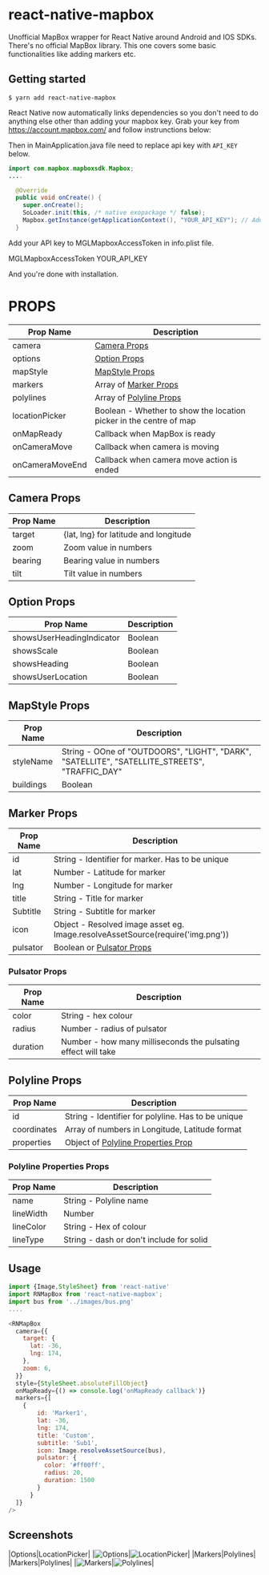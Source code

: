 # react-native-mapbox

Unofficial MapBox wrapper for React Native around Android and IOS SDKs. There's no official MapBox library. This one covers some basic functionalities like adding markers etc.

## Getting started

`$ yarn add react-native-mapbox`

React Native now automatically links dependencies so you don't need to do anything else other than adding your mapbox key. Grab your key from https://account.mapbox.com/ and follow instrunctions below:

Then in MainApplication.java file need to replace api key with `API_KEY` below.

```java
import com.mapbox.mapboxsdk.Mapbox;
....

  @Override
  public void onCreate() {
    super.onCreate();
    SoLoader.init(this, /* native exopackage */ false);
    Mapbox.getInstance(getApplicationContext(), "YOUR_API_KEY"); // Add this line
  }

```

Add your API key to MGLMapboxAccessToken in info.plist file.

<key>MGLMapboxAccessToken</key>
<string>YOUR_API_KEY</string>

And you're done with installation.

# PROPS

|Prop Name|Description|
|---------|-----------|
|camera|[Camera Props](#camera-props)|
|options|[Option Props](#option-props)|
|mapStyle|[MapStyle Props](#mapstyle-props)|
|markers|Array of [Marker Props](#marker-props)|
|polylines|Array of [Polyline Props](#polyline-props)|
|locationPicker|Boolean - Whether to show the location picker in the centre of map|
|onMapReady|Callback when MapBox is ready|
|onCameraMove|Callback when camera is moving|
|onCameraMoveEnd|Callback when camera move action is ended|


## Camera Props
|Prop Name|Description|
|---------|-----------|
|target|{lat, lng} for latitude and longitude|
|zoom|Zoom value in numbers|
|bearing|Bearing value in numbers|
|tilt|Tilt value in numbers|

## Option Props
|Prop Name|Description|
|---------|-----------|
|showsUserHeadingIndicator|Boolean|
|showsScale|Boolean|
|showsHeading|Boolean|
|showsUserLocation|Boolean| 

## MapStyle Props
|Prop Name|Description|
|---------|-----------|
|styleName|String - OOne of "OUTDOORS", "LIGHT", "DARK", "SATELLITE", "SATELLITE_STREETS", "TRAFFIC_DAY" |
|buildings|Boolean|

## Marker Props
|Prop Name|Description|
|---------|-----------|
|id|String - Identifier for marker. Has to be unique|
|lat|Number - Latitude for marker|
|lng|Number - Longitude for marker|
|title|String - Title for marker|
|Subtitle|String - Subtitle for marker|
|icon|Object - Resolved image asset eg. Image.resolveAssetSource(require('img.png'))|
|pulsator|Boolean or [Pulsator Props](#pulsator-props)|

### Pulsator Props
|Prop Name|Description|
|---------|-----------|
|color|String - hex colour|
|radius|Number - radius of pulsator|
|duration|Number - how many milliseconds the pulsating effect will take|

## Polyline Props
|Prop Name|Description|
|---------|-----------|
|id|String - Identifier for polyline. Has to be unique|
|coordinates|Array of numbers in Longitude, Latitude format|
|properties|Object of [Polyline Properties Prop](#polyline-properties-props)|

### Polyline Properties Props
|Prop Name|Description|
|---------|-----------|
|name|String - Polyline name|
|lineWidth|Number|
|lineColor|String - Hex of colour|
|lineType|String - dash or don't include for solid|

## Usage
```javascript
import {Image,StyleSheet} from 'react-native'
import RNMapBox from 'react-native-mapbox';
import bus from '../images/bus.png'
....

<RNMapBox
  camera={{
    target: {
      lat: -36,
      lng: 174,
    },
    zoom: 6,
  }}
  style={StyleSheet.absoluteFillObject}
  onMapReady={() => console.log('onMapReady callback')}
  markers={[
    {
        id: 'Marker1',
        lat: -36,
        lng: 174,
        title: 'Custom',
        subtitle: 'Sub1',
        icon: Image.resolveAssetSource(bus),
        pulsator: {
          color: '#ff00ff',
          radius: 20,
          duration: 1500
        }
      }
  ]}
/>
```

## Screenshots

|Options|LocationPicker|
|![Options](https://raw.githubusercontent.com/aliustaoglu/react-native-mapbox/master/RNMapBoxExample/screenshots/Options.gif)|![LocationPicker](https://raw.githubusercontent.com/aliustaoglu/react-native-mapbox/master/RNMapBoxExample/screenshots/LocationPicker.png)|
|Markers|Polylines|
|Markers|Polylines|
|![Markers](https://raw.githubusercontent.com/aliustaoglu/react-native-mapbox/master/RNMapBoxExample/screenshots/Markers.gif)|![Polylines](https://raw.githubusercontent.com/aliustaoglu/react-native-mapbox/master/RNMapBoxExample/screenshots/Polylines.png)|
